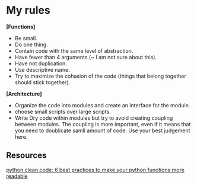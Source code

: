 # My rules

**[Functions]**
* Be small.
* Do one thing.
* Contain code with the same level of abstraction.
* Have fewer than 4 arguments (~ I am not sure about this).
* Have not duplication.
* Use descriptive name.
* Try to maximize the cohasion of the code (things that belong together should stick together). 

**[Architecture]**

* Organize the code into modules and create an interface for the module. 
* choose small scripts over large scripts.
* Write Dry code within modules but try to avoid creating coupling between modules. The coupling is more important, even if it 
  means that you need to doublicate samll amount of code. Use your best judgement here. 

## Resources

[python clean code: 6 best practices to make your python functions more readable](https://towardsdatascience.com/python-clean-code-6-best-practices-to-make-your-python-functions-more-readable-7ea4c6171d60)
